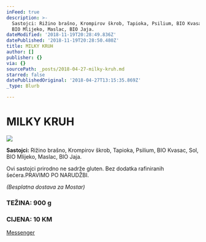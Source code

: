 ```yaml
---
inFeed: true
description: >-
  Sastojci: Rižino brašno, Krompirov škrob, Tapioka, Psilium, BIO Kvasac, Sol,
  BIO Mlijeko, Maslac, BIO Jaja.
dateModified: '2018-11-19T20:28:49.836Z'
datePublished: '2018-11-19T20:28:50.480Z'
title: MILKY KRUH
author: []
publisher: {}
via: {}
sourcePath: _posts/2018-04-27-milky-kruh.md
starred: false
datePublishedOriginal: '2018-04-27T13:15:35.869Z'
_type: Blurb

---
```

# MILKY KRUH
![](https://the-grid-user-content.s3-us-west-2.amazonaws.com/0d55dcd4-825a-4fc8-9f7b-60f5a1c4ecab.jpg)

**Sastojci:** Rižino brašno, Krompirov škrob, Tapioka, Psilium, BIO Kvasac, Sol, BIO Mlijeko, Maslac, BIO Jaja.

Ovi sastojci prirodno ne sadrže gluten. Bez dodatka rafiniranih šećera.PRAVIMO PO NARUDŽBI.

_(Besplatna dostava za Mostar)_

### TEŽINA: 900 g

### CIJENA: 10 KM
[Messenger][0]

[0]: https://www.messenger.com/t/greenday.kolaci.peciva